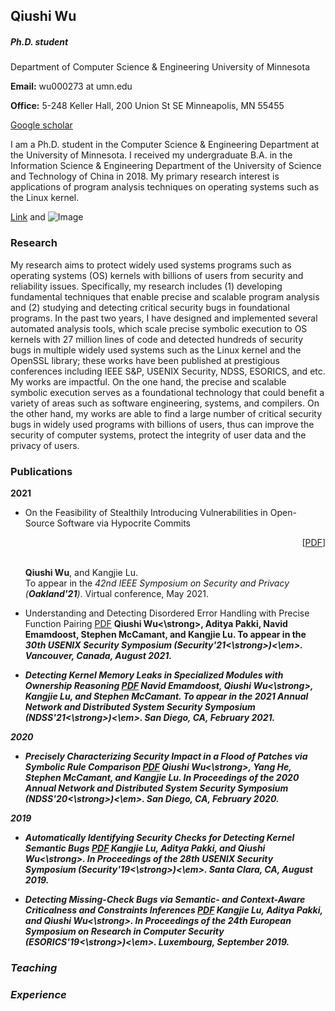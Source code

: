 
## Qiushi Wu

##### Ph.D. student
Department of Computer Science & Engineering
University of Minnesota

<strong>Email:</strong>
wu000273 at umn.edu

<strong>Office:</strong>
5-248 Keller Hall, 200 Union St SE Minneapolis, MN 55455

[Google scholar](https://scholar.google.com/citations?hl=en&user=CLHWfM4AAAAJ)

I am a Ph.D. student in the Computer Science & Engineering Department at the University of Minnesota. I received my undergraduate B.A. in the Information Science & Engineering Department of the University of Science and Technology of China in 2018. My primary research interest is applications of program analysis techniques on operating systems such as the Linux kernel.


[Link](url) and ![Image](src)

### Research

My research aims to protect widely used systems programs such as operating systems (OS) kernels with billions of users from security and reliability issues. Specifically, my research includes (1) developing fundamental techniques that enable precise and scalable program analysis and (2) studying and detecting critical security bugs in foundational programs. In the past two years, I have designed and implemented several automated analysis tools, which scale precise symbolic execution to OS kernels with 27 million lines of code and detected hundreds of security bugs in multiple widely used systems such as the Linux kernel and the OpenSSL library; these works have been published at prestigious conferences including IEEE S&P, USENIX Security, NDSS, ESORICS, and etc. My works are impactful. On the one hand, the precise and scalable symbolic execution serves as a foundational technology that could benefit a variety of areas such as software engineering, systems, and compilers. On the other hand, my works are able to find a large number of critical security bugs in widely used programs with billions of users, thus can improve the security of computer systems, protect the integrity of user data and the privacy of users. 

### Publications

<strong>2021</strong>
* On the Feasibility of Stealthily Introducing Vulnerabilities in Open-Source Software via Hypocrite Commits <p align="right">\[[PDF](https://github.com/QiushiWu/QiushiWu.github.io/blob/main/papers/OpenSourceInsecurity.pdf)\]</p>  
  <strong>Qiushi Wu</strong>, and Kangjie Lu.  
  To appear in the <em>42nd IEEE Symposium on Security and Privacy (<strong>Oakland'21</strong>)</em>. Virtual conference, May 2021.
  
* Understanding and Detecting Disordered Error Handling with Precise Function Pairing   [PDF](https://github.com/QiushiWu/QiushiWu.github.io/blob/main/papers/hero.pdf)
<strong>Qiushi Wu<\strong>, Aditya Pakki, Navid Emamdoost, Stephen McCamant, and Kangjie Lu.
To appear in the <em>30th USENIX Security Symposium (<strong>Security'21<\strong>)<\em>. Vancouver, Canada, August 2021.

* Detecting Kernel Memory Leaks in Specialized Modules with Ownership Reasoning [PDF](https://github.com/QiushiWu/QiushiWu.github.io/blob/main/papers/k-meld.pdf)
Navid Emamdoost, <strong>Qiushi Wu<\strong>, Kangjie Lu, and Stephen McCamant.
To appear in the <em>2021 Annual Network and Distributed System Security Symposium (<strong>NDSS'21<\strong>)<\em>. San Diego, CA, February 2021.

<strong>2020</strong>
* Precisely Characterizing Security Impact in a Flood of Patches via Symbolic Rule Comparison [PDF](https://github.com/QiushiWu/QiushiWu.github.io/blob/main/papers/sid.pdf)
<strong>Qiushi Wu<\strong>, Yang He, Stephen McCamant, and Kangjie Lu.
In Proceedings of the <em>2020 Annual Network and Distributed System Security Symposium (<strong>NDSS'20<\strong>)<\em>. San Diego, CA, February 2020.


<strong>2019</strong>
* Automatically Identifying Security Checks for Detecting Kernel Semantic Bugs  [PDF](https://github.com/QiushiWu/QiushiWu.github.io/blob/main/papers/crix.pdf)
Kangjie Lu, Aditya Pakki, and <strong>Qiushi Wu<\strong>.
In Proceedings of the <em>28th USENIX Security Symposium (<strong>Security'19<\strong>)<\em>. Santa Clara, CA, August 2019.

* Detecting Missing-Check Bugs via Semantic- and Context-Aware Criticalness and Constraints Inferences  [PDF](https://github.com/QiushiWu/QiushiWu.github.io/blob/main/papers/cheq.pdf)
Kangjie Lu, Aditya Pakki, and <strong>Qiushi Wu<\strong>.
In Proceedings of the <em>24th European Symposium on Research in Computer Security (<strong>ESORICS'19<\strong>)<\em>. Luxembourg, September 2019.


### Teaching
### Experience

